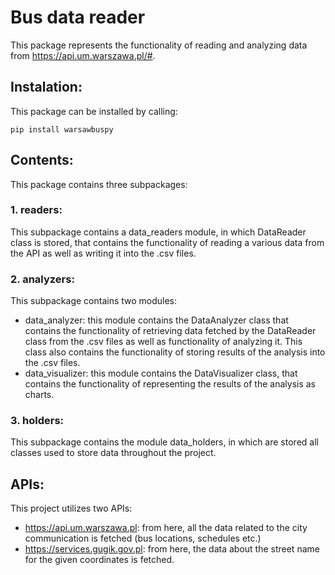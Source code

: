 # Bus data reader

This package represents the functionality of reading and analyzing data from https://api.um.warszawa.pl/#.

## Instalation:
This package can be installed by calling:
```
pip install warsawbuspy
```

## Contents:
This package contains three subpackages:
### 1. readers:
This subpackage contains a data_readers module, in which DataReader class is stored, that contains the functionality of
reading a various data from the API as well as writing it into the .csv files.

### 2. analyzers:
This subpackage contains two modules:
- data_analyzer: this module contains the DataAnalyzer class that contains the functionality of retrieving
    data fetched by the DataReader class from the .csv files as well as functionality of analyzing it. This class
    also contains the functionality of storing results of the analysis into the .csv files.
- data_visualizer: this module contains the DataVisualizer class, that contains the functionality of 
    representing the results of the analysis as charts.

### 3. holders:
This subpackage contains the module data_holders, in which are stored all classes used to store data 
throughout the project.

## APIs:
This project utilizes two APIs:
- https://api.um.warszawa.pl: from here, all the data related to the city communication is fetched (bus locations,
  schedules etc.)
- https://services.gugik.gov.pl: from here, the data about the street name for the given coordinates is fetched.
